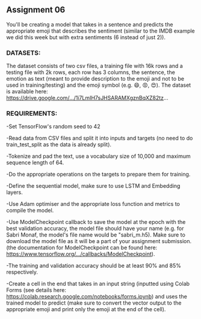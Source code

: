 ## Assignment 06
You'll be creating a model that takes in a sentence and predicts the appropriate emoji that describes the sentiment (similar to the IMDB example we did this week but with extra sentiments (6 instead of just 2)).
### DATASETS:
The dataset consists of two csv files, a training file with 16k rows and a testing file with 2k rows, each row has 3 columns, the sentence, the emotion as text (meant to provide description to the emoji and not to be used in training/testing) and the emoji symbol (e.g. 😄, 😡, 😍).
The dataset is available here: https://drive.google.com/.../1i7LmIH7sJHSARAMXgznBqXZ82tz...
### REQUIREMENTS:
-Set TensorFlow's random seed to 42

-Read data from CSV files and split it into inputs and targets (no need to do train_test_split as the data is already split).

-Tokenize and pad the text, use a vocabulary size of 10,000 and maximum sequence length of 64.

-Do the appropriate operations on the targets to prepare them for training.

-Define the sequential model, make sure to use LSTM and Embedding layers.

-Use Adam optimiser and the appropriate loss function and metrics to compile the model.

-Use ModelCheckpoint callback to save the model at the epoch with the best validation accuracy, the model file should have your name (e.g. for Sabri Monaf, the model's file name would be "sabri_m.h5). Make sure to download the model file as it will be a part of your assignment submission. (the documentation for ModelCheckpoint can be found here: https://www.tensorflow.org/.../callbacks/ModelCheckpoint).

-The training and validation accuracy should be at least 90% and 85% respectively.

-Create a cell in the end that takes in an input string (inputted using Colab Forms (see details here: https://colab.research.google.com/notebooks/forms.ipynb) and uses the trained model to predict (make sure to convert the vector output to the appropriate emoji and print only the emoji at the end of the cell).
